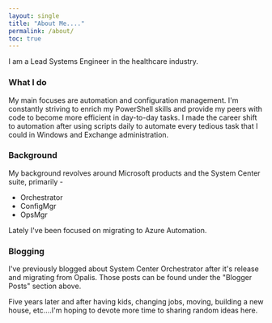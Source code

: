 ```yaml
---
layout: single
title: "About Me...."
permalink: /about/
toc: true
---
```


I am a Lead Systems Engineer in the healthcare industry.

### What I do
My main focuses are automation and configuration management.  I'm constantly striving to enrich my PowerShell skills and provide my peers with code to become more efficient in day-to-day tasks.  I made the career shift to automation after using scripts daily to automate every tedious task that I could in Windows and Exchange administration.

### Background
My background revolves around Microsoft products and the System Center suite, primarily -
  * Orchestrator
  * ConfigMgr
  * OpsMgr

Lately I've been focused on migrating to Azure Automation.

### Blogging
I've previously blogged about System Center Orchestrator after it's release and migrating from Opalis.  Those posts can be found under the "Blogger Posts" section above.

Five years later and after having kids, changing jobs, moving, building a new house, etc....I'm hoping to devote more time to sharing random ideas here.